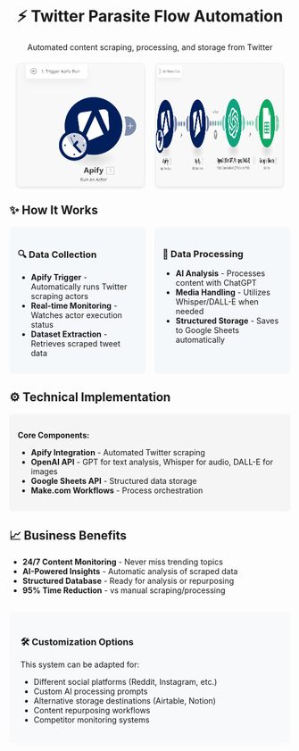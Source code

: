 <div align="center">
  <h1>⚡ Twitter Parasite Flow Automation</h1>
  <p>Automated content scraping, processing, and storage from Twitter</p>
  
  <div style="display: flex; justify-content: center; gap: 20px; margin: 20px 0;">
    <img src="1. Trigger Apify Run.png" alt="Trigger Apify Run" style="max-width: 45%; border: 1px solid #eee; border-radius: 8px; box-shadow: 0 2px 4px rgba(0,0,0,0.1);">
    <img src="2. Watch Actor Runs -- Get Data.png" alt="Data Processing Flow" style="max-width: 45%; border: 1px solid #eee; border-radius: 8px; box-shadow: 0 2px 4px rgba(0,0,0,0.1);">
  </div>
</div>

<div style="max-width: 800px; margin: 0 auto;">
  <h2>✨ How It Works</h2>
  
  <div style="display: grid; grid-template-columns: repeat(2, 1fr); gap: 15px; margin-bottom: 20px;">
    <div style="background: #f5f8fa; padding: 15px; border-radius: 8px;">
      <h3>🔍 Data Collection</h3>
      <ul>
        <li><strong>Apify Trigger</strong> - Automatically runs Twitter scraping actors</li>
        <li><strong>Real-time Monitoring</strong> - Watches actor execution status</li>
        <li><strong>Dataset Extraction</strong> - Retrieves scraped tweet data</li>
      </ul>
    </div>
    <div style="background: #f5f8fa; padding: 15px; border-radius: 8px;">
      <h3>🤖 Data Processing</h3>
      <ul>
        <li><strong>AI Analysis</strong> - Processes content with ChatGPT</li>
        <li><strong>Media Handling</strong> - Utilizes Whisper/DALL-E when needed</li>
        <li><strong>Structured Storage</strong> - Saves to Google Sheets automatically</li>
      </ul>
    </div>
  </div>

  <h2>⚙️ Technical Implementation</h2>
  <div style="background-color: #f5f5f5; padding: 15px; border-radius: 6px;">
    <p><strong>Core Components:</strong></p>
    <ul>
      <li><strong>Apify Integration</strong> - Automated Twitter scraping</li>
      <li><strong>OpenAI API</strong> - GPT for text analysis, Whisper for audio, DALL-E for images</li>
      <li><strong>Google Sheets API</strong> - Structured data storage</li>
      <li><strong>Make.com Workflows</strong> - Process orchestration</li>
    </ul>
  </div>

  <h2>📈 Business Benefits</h2>
  <ul>
    <li><strong>24/7 Content Monitoring</strong> - Never miss trending topics</li>
    <li><strong>AI-Powered Insights</strong> - Automatic analysis of scraped data</li>
    <li><strong>Structured Database</strong> - Ready for analysis or repurposing</li>
    <li><strong>95% Time Reduction</strong> - vs manual scraping/processing</li>
  </ul>

  <div style="background-color: #f8f9fa; padding: 20px; border-radius: 8px; margin-top: 30px;">
    <h3>🛠️ Customization Options</h3>
    <p>This system can be adapted for:</p>
    <ul>
      <li>Different social platforms (Reddit, Instagram, etc.)</li>
      <li>Custom AI processing prompts</li>
      <li>Alternative storage destinations (Airtable, Notion)</li>
      <li>Content repurposing workflows</li>
      <li>Competitor monitoring systems</li>
    </ul>
  </div>
</div>
